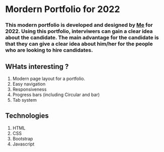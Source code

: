 # Mordern Portfolio for 2022

### This modern portfolio is developed and designed by [Me](https://github.com/KshanHeshan) for 2022. Using this portfolio, interviwers can gain a clear idea about the candidate. The main advantage for the candidate is that they can give a clear idea about him/her for the people who are looking to hire candidates.

## WHats interesting ?

1. Modern page layout for a portfolio.
2. Easy navigation
3. Responsiveness
4. Progress bars (including Circular and bar)
5. Tab system

## Technologies

1. HTML
2. CSS
3. Bootstrap
4. Javascript
